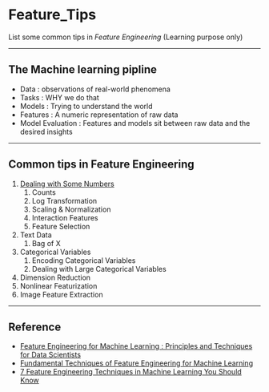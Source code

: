 # Feature_Tips
List some common tips in *Feature Engineering*  (Learning purpose only)

---

## The Machine learning pipline
- Data :  observations of real-world phenomena
- Tasks : WHY we do that
- Models :  Trying to understand the world
- Features : A numeric representation of raw data
- Model Evaluation :  Features and models sit between raw data and the desired insights


---

## Common tips in Feature Engineering

1. [Dealing with Some Numbers](Dealing_with_Some_Numbers)
	1. Counts
	2. Log Transformation
	3. Scaling & Normalization
	4. Interaction Features
	5. Feature Selection
2. Text Data
	1. Bag of X
3. Categorical Variables
	1. Encoding Categorical Variables
	2. Dealing with Large Categorical Variables
4. Dimension Reduction
5. Nonlinear Featurization
6. Image Feature Extraction

---

## Reference
 
- [Feature Engineering for Machine Learning : Principles and Techniques for Data Scientists](https://www.amazon.de/Feature-Engineering-Machine-Learning-Principles-ebook/dp/B07BNX4MWC)
- [Fundamental Techniques of Feature Engineering for Machine Learning](https://towardsdatascience.com/feature-engineering-for-machine-learning-3a5e293a5114)
- [ 7 Feature Engineering Techniques in Machine Learning You Should Know](https://www.analyticsvidhya.com/blog/2020/10/7-feature-engineering-techniques-machine-learning/)